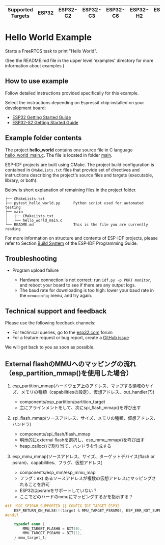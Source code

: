 | Supported Targets | ESP32 | ESP32-C2 | ESP32-C3 | ESP32-C6 | ESP32-H2 | ESP32-P4 | ESP32-S2 | ESP32-S3 |
| ----------------- | ----- | -------- | -------- | -------- | -------- | -------- | -------- | -------- |

# Hello World Example

Starts a FreeRTOS task to print "Hello World".

(See the README.md file in the upper level 'examples' directory for more information about examples.)

## How to use example

Follow detailed instructions provided specifically for this example.

Select the instructions depending on Espressif chip installed on your development board:

- [ESP32 Getting Started Guide](https://docs.espressif.com/projects/esp-idf/en/stable/get-started/index.html)
- [ESP32-S2 Getting Started Guide](https://docs.espressif.com/projects/esp-idf/en/latest/esp32s2/get-started/index.html)


## Example folder contents

The project **hello_world** contains one source file in C language [hello_world_main.c](main/hello_world_main.c). The file is located in folder [main](main).

ESP-IDF projects are built using CMake. The project build configuration is contained in `CMakeLists.txt` files that provide set of directives and instructions describing the project's source files and targets (executable, library, or both).

Below is short explanation of remaining files in the project folder.

```
├── CMakeLists.txt
├── pytest_hello_world.py      Python script used for automated testing
├── main
│   ├── CMakeLists.txt
│   └── hello_world_main.c
└── README.md                  This is the file you are currently reading
```

For more information on structure and contents of ESP-IDF projects, please refer to Section [Build System](https://docs.espressif.com/projects/esp-idf/en/latest/esp32/api-guides/build-system.html) of the ESP-IDF Programming Guide.

## Troubleshooting

* Program upload failure

    * Hardware connection is not correct: run `idf.py -p PORT monitor`, and reboot your board to see if there are any output logs.
    * The baud rate for downloading is too high: lower your baud rate in the `menuconfig` menu, and try again.

## Technical support and feedback

Please use the following feedback channels:

* For technical queries, go to the [esp32.com](https://esp32.com/) forum
* For a feature request or bug report, create a [GitHub issue](https://github.com/espressif/esp-idf/issues)

We will get back to you as soon as possible.

## External flashのMMUへのマッピングの流れ（esp_partition_mmap()を使用した場合）

1. esp_partition_mmap(ハードウェア上のアドレス、マップする領域のサイズ、メモリの種類（capabilitiesの設定）、仮想アドレス、out_handler(?))

    * components/esp_partition/partition_target
    * 主にアラインメントをして、次にspi_flash_mmap()を呼び出す

2. spi_flash_mmap(ソースアドレス、サイズ、メモリの種類、仮想アドレス、ハンドラ)

    * components/spi_flash/flash_mmap
    * 明示的にexternal flashを選択し、esp_mmu_mmap()を呼び出す
    * heap_calloc()で割り当て、ハンドラを作成する

3. esp_mmu_mmap(ソースアドレス、サイズ、ターゲットデバイス(flash or psram)、capabilities、フラグ、仮想アドレス)

    * components/esp_mm/esp_mmu_map
    * フラグ：ex) あるソースアドレスが複数の仮想アドレスにマッピングされることを許可
    * ESP32はpsramをサポートしていない？
    * ここでどのハードのmmuにマッピングするかを指示する？

```c
#if !SOC_SPIRAM_SUPPORTED || CONFIG_IDF_TARGET_ESP32
    ESP_RETURN_ON_FALSE(!(target & MMU_TARGET_PSRAM0), ESP_ERR_NOT_SUPPORTED, TAG, "PSRAM is not supported");
#endif

    typedef enum {
        MMU_TARGET_FLASH0 = BIT(0),
        MMU_TARGET_PSRAM0 = BIT(1),
    } mmu_target_t;
```